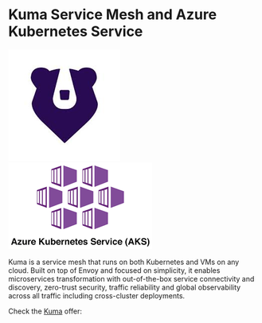 # Kuma Service Mesh and Azure Kubernetes Service

![Kong](https://github.com/Kong/azure-marketplace/blob/master/Kuma/screenshots/kuma.jpeg) ![AKS](https://github.com/Kong/azure-marketplace/blob/master/screenshots/aks.png)

Kuma is a service mesh that runs on both Kubernetes and VMs on any cloud. Built on top of Envoy and focused on simplicity, it enables  microservices transformation with out-of-the-box service connectivity and discovery, zero-trust security, traffic reliability and global observability across all traffic including cross-cluster deployments.

Check the [Kuma](https://github.com/Kong/aws-marketplace/blob/master/Kuma/Kuma.md) offer:
